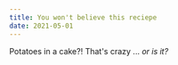 ```yaml
---
title: You won't believe this reciepe
date: 2021-05-01
---
```


Potatoes in a cake?! That's crazy ... *or is it?*
